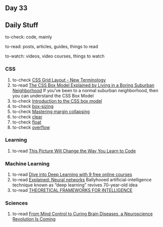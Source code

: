 ## Day 33

## Daily Stuff

  to-check: code, mainly

  to-read: posts, articles, guides, things to read
  
  to-watch: videos, video courses, things to watch

### CSS

  1. to-check [CSS Grid Layout - New Terminology](http://codepen.io/stacy/pen/ObmjeZ)
  1. to-read [The CSS Box Model Explained by Living in a Boring Suburban Neighborhood](https://medium.freecodecamp.com/css-box-model-explained-by-living-in-a-boring-suburban-neighborhood-9a9e692773c1) If you’ve been to a normal suburban neighborhood, then you can understand the CSS Box Model
  1. to-check [Introduction to the CSS box model](https://developer.mozilla.org/en-US/docs/Web/CSS/CSS_Box_Model/Introduction_to_the_CSS_box_model)
  1. to-check [box-sizing](https://developer.mozilla.org/en-US/docs/Web/CSS/box-sizing)
  1. to-check [Mastering margin collapsing](https://developer.mozilla.org/en-US/docs/Web/CSS/CSS_Box_Model/Mastering_margin_collapsing)
  1. to-check [clear](https://developer.mozilla.org/en-US/docs/Web/CSS/clear)
  1. to-check [float](https://developer.mozilla.org/en-US/docs/Web/CSS/float)
  1. to-check [overflow](https://developer.mozilla.org/en-US/docs/Web/CSS/overflow)

### Learning

  1. to-read [This Picture Will Change the Way You Learn to Code](https://medium.freecodecamp.com/this-picture-will-change-the-way-you-learn-to-code-557ac1e109bd)

### Machine Learning

  1. to-read [Dive into Deep Learning with 9 free online courses](https://medium.freecodecamp.com/dive-into-deep-learning-with-these-23-online-courses-bf247d289cc0)
  1. to-read [Explained: Neural networks](http://news.mit.edu/2017/explained-neural-networks-deep-learning-0414) Ballyhooed artificial-intelligence technique known as “deep learning” revives 70-year-old idea
  1. to-read [THEORETICAL FRAMEWORKS FOR INTELLIGENCE](https://cbmm.mit.edu/research/thrusts/theoretical-frameworks-intelligence)

### Sciences

  1. to-read [From Mind Control to Curing Brain Diseases, a Neuroscience Revolution Is Coming](http://bigthink.com/hertz-foundation/the-future-of-neuroenginering-from-curing-disease-to-remote-control-mice)


